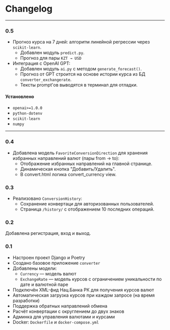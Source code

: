 # Changelog
---

### 0.5
- Прогноз курса на 7 дней: алгоритм линейной регрессии через `scikit-learn`.
  - Добавлен модуль `predict.py`.
  - Прогноз для пары `KZT → USD`
- Интеграция с OpenAI GPT:
  - Добавлен модуль `ai.py` с методом `generate_forecast()`.
  - Прогноз от GPT строится на основе истории курса из БД `converter_exchangerate`.
  - Тексты prompt'ов выводятся в терминал для отладки.

#### Установлено
- `openai>=1.0.0`
- `python-dotenv`
- `scikit-learn`
- `numpy`
---


### 0.4
- Добавлена модель `FavoriteConversionDirection` для хранения избранных направлений валют (пары from → to):
  - Отображение избранных направлений на главной странице.
  - Динамическая кнопка "Добавить/Удалить".
  - В convert.html логика convert_currency view.

### 0.3
- Реализовано `ConversionHistory`:
  - Сохранение конвертаци для авторизованных пользователей.
  - Страница `/history/` с отображением 10 последних операций.

### 0.2
Добавлена регистрация, вход и выход.  

### 0.1
- Настроен проект Django и Poetry
- Создано базовое приложение `converter`
- Добавлены модели:
  - `Currency` — модель валют
  - `ExchangeRate` — модель курсов с ограничением уникальности по дате и валютной паре
- Подключён XML-фид Нац.Банка РК для получения курсов валют
- Автоматическая загрузка курсов при каждом запросе (на время разработки)
- Поддержка обратных направлений обмена
- Расчёт конвертации с округлением до двух знаков
- Админка для управления валютами и курсами
- Docker: `Dockerfile` и `docker-compose.yml`



